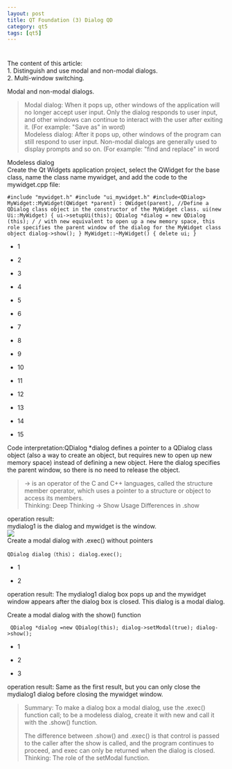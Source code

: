 ```yaml
---
layout: post
title: QT Foundation (3) Dialog QD
category: qt5
tags: [qt5]
---
```

# 

## 

The content of this article:  
1\. Distinguish and use modal and non-modal dialogs.  
2\. Multi-window switching.

Modal and non-modal dialogs.
> 
> Modal dialog: When it pops up, other windows of the application will no longer accept user input. Only the dialog responds to user input, and other windows can continue to interact with the user after exiting it. (For example: "Save as" in word)  
> Modeless dialog: After it pops up, other windows of the program can still respond to user input. Non-modal dialogs are generally used to display prompts and so on. (For example: "find and replace" in word

Modeless dialog  
Create the Qt Widgets application project, select the QWidget for the base class, name the class name mywidget, and add the code to the mywidget.cpp file:
    
    #include "mywidget.h" #include "ui_mywidget.h" #include<QDialog> MyWidget::MyWidget(QWidget *parent) : QWidget(parent), //Define a QDialog class object in the constructor of the MyWidget class. ui(new Ui::MyWidget) { ui->setupUi(this); QDialog *dialog = new QDialog (this); / / with new equivalent to open up a new memory space, this role specifies the parent window of the dialog for the MyWidget class object dialog->show(); } MyWidget::~MyWidget() { delete ui; } 
    

* 1

* 2

* 3

* 4

* 5

* 6

* 7

* 8

* 9

* 10

* 11

* 12

* 13

* 14

* 15

Code interpretation:QDialog \*dialog defines a pointer to a QDialog class object (also a way to create an object, but requires new to open up new memory space) instead of defining a new object. Here the dialog specifies the parent window, so there is no need to release the object.
> 
> -\> is an operator of the C and C++ languages, called the structure member operator, which uses a pointer to a structure or object to access its members.  
> Thinking: Deep Thinking -\> Show Usage Differences in .show

operation result:  
mydialog1 is the dialog and mywidget is the window.  
![ ](/md_blog/public/assets/2021-07-25/0f23110f2607feb3011a5fb0b2e4402d.png)  
Create a modal dialog with .exec() without pointers
    
    QDialog dialog（this）； dialog.exec(); 
    

* 1

* 2

operation result: The mydialog1 dialog box pops up and the mywidget window appears after the dialog box is closed. This dialog is a modal dialog.

Create a modal dialog with the show() function
    
     QDialog *dialog =new QDialog(this); dialog->setModal(true); dialog->show(); 
    

* 1

* 2

* 3

operation result: Same as the first result, but you can only close the mydialog1 dialog before closing the mywidget window.
> 
> Summary: To make a dialog box a modal dialog, use the .exec() function call; to be a modeless dialog, create it with new and call it with the .show() function.
> 
> The difference between .show() and .exec() is that control is passed to the caller after the show is called, and the program continues to proceed, and exec can only be returned when the dialog is closed.  
> Thinking: The role of the setModal function.